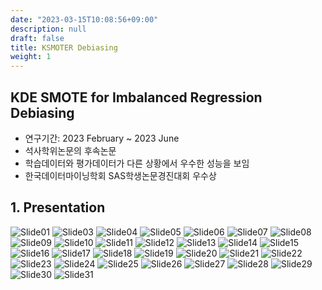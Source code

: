 ```yaml
---
date: "2023-03-15T10:08:56+09:00"
description: null
draft: false
title: KSMOTER Debiasing
weight: 1
---
```


## KDE SMOTE for Imbalanced Regression Debiasing
- 연구기간: 2023 February ~ 2023 June
- 석사학위논문의 후속논문
- 학습데이터와 평가데이터가 다른 상황에서 우수한 성능을 보임
- 한국데이터마이닝학회 SAS학생논문경진대회 우수상

## 1. Presentation
![Slide01](images/posts/paper/ksmoter_debiasing/슬라이드1.png)
![Slide03](images/posts/paper/ksmoter_debiasing/슬라이드3.png)
![Slide04](images/posts/paper/ksmoter_debiasing/슬라이드4.png)
![Slide05](images/posts/paper/ksmoter_debiasing/슬라이드5.png)
![Slide06](images/posts/paper/ksmoter_debiasing/슬라이드6.png)
![Slide07](images/posts/paper/ksmoter_debiasing/슬라이드7.png)
![Slide08](images/posts/paper/ksmoter_debiasing/슬라이드8.png)
![Slide09](images/posts/paper/ksmoter_debiasing/슬라이드9.png)
![Slide10](images/posts/paper/ksmoter_debiasing/슬라이드10.png)
![Slide11](images/posts/paper/ksmoter_debiasing/슬라이드11.png)
![Slide12](images/posts/paper/ksmoter_debiasing/슬라이드12.png)
![Slide13](images/posts/paper/ksmoter_debiasing/슬라이드13.png)
![Slide14](images/posts/paper/ksmoter_debiasing/슬라이드14.png)
![Slide15](images/posts/paper/ksmoter_debiasing/슬라이드15.png)
![Slide16](images/posts/paper/ksmoter_debiasing/슬라이드16.png)
![Slide17](images/posts/paper/ksmoter_debiasing/슬라이드17.png)
![Slide18](images/posts/paper/ksmoter_debiasing/슬라이드18.png)
![Slide19](images/posts/paper/ksmoter_debiasing/슬라이드19.png)
![Slide20](images/posts/paper/ksmoter_debiasing/슬라이드20.png)
![Slide21](images/posts/paper/ksmoter_debiasing/슬라이드21.png)
![Slide22](images/posts/paper/ksmoter_debiasing/슬라이드22.png)
![Slide23](images/posts/paper/ksmoter_debiasing/슬라이드23.png)
![Slide24](images/posts/paper/ksmoter_debiasing/슬라이드24.png)
![Slide25](images/posts/paper/ksmoter_debiasing/슬라이드25.png)
![Slide26](images/posts/paper/ksmoter_debiasing/슬라이드26.png)
![Slide27](images/posts/paper/ksmoter_debiasing/슬라이드27.png)
![Slide28](images/posts/paper/ksmoter_debiasing/슬라이드28.png)
![Slide29](images/posts/paper/ksmoter_debiasing/슬라이드29.png)
![Slide30](images/posts/paper/ksmoter_debiasing/슬라이드30.png)
![Slide31](images/posts/paper/ksmoter_debiasing/슬라이드31.png)
